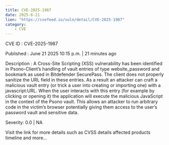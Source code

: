 ```yaml
---
title: CVE-2025-1987
date: 2025-6-21
lien: "https://cvefeed.io/vuln/detail/CVE-2025-1987"
category:
    - CVE
---
```


CVE ID : CVE-2025-1987

Published :  June 21
2025
10:15 p.m. | 21 minutes ago

Description : A Cross-Site Scripting (XSS) vulnerability has been identified in Psono-Client’s handling of vault entries of type website_password and bookmark
as used in Bitdefender SecurePass. The client does not properly sanitize the URL field in these entries. As a result
an attacker can craft a malicious vault entry (or trick a user into creating or importing one) with a javascript:URL. When the user interacts with this entry (for example
by clicking or opening it)
the application will execute the malicious JavaScript in the context of the Psono vault. This allows an attacker to run arbitrary code in the victim’s browser
potentially giving them access to the user’s password vault and sensitive data.

Severity: 0.0 | NA

Visit the link for more details
such as CVSS details
affected products
timeline
and more...
